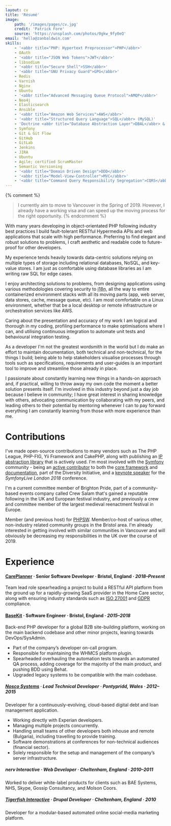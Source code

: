 ```yaml
---
layout: cv
title: 'Résumé'
image:
    path: '/images/pages/cv.jpg'
    credit: 'Patrick Fore'
    source: 'https://unsplash.com/photos/0gkw_9fy0eQ'
email: 'hello@zanbaldwin.com'
skills:
    - '<abbr title="PHP: Hypertext Preprocessor">PHP</abbr>'
    - OAuth
    - '<abbr title="JSON Web Tokens">JWT</abbr>'
    - libsodium
    - '<abbr title="Secure Shell">SSH</abbr>'
    - '<abbr title="GNU Privacy Guard">GPG</abbr>'
    - Redis
    - Varnish
    - Nginx
    - Ubuntu
    - '<abbr title="Advanced Messaging Queue Protocol">AMQP</abbr>'
    - Neo4j
    - Elasticsearch
    - Ansible
    - '<abbr title="Amazon Web Services">AWS</abbr>'
    - '<abbr title="Structured Query Language">SQL</abbr> (MySQL)'
    - 'Doctrine <abbr title="Database Abstraction Layer">DBAL</abbr> & <abbr title="Object Relational Mapper">ORM</abbr>'
    - Symfony
    - Git & Git Flow
    - GitHub
    - GitLab
    - Jenkins
    - JIRA
    - Ubuntu
    - Agile; certified ScrumMaster
    - Semantic Versioning
    - '<abbr title="Domain Driven Design">DDD</abbr>'
    - '<abbr title="Model-View-Controller">MVC</abbr>'
    - '<abbr title="Command Query Responsibility Segregation">CQRS</abbr>'
---
```


{% comment %}
> I currently aim to move to Vancouver in the Spring of 2019. However, I already
> have a working visa and can speed up the moving process for the right opportunity.
{% endcomment %}

With many years developing in object-orientated PHP following industry best practices
I build fault-tolerant RESTful Hypermedia APIs and web applications that scale with
high performance. Preferring to find elegant and robust solutions to problems, I
craft aesthetic and readable code to future-proof for other developers.

My experience tends heavily towards data-centric solutions relying on multiple types
of storage including relational databases, NoSQL, and key-value stores. I am just as
comfortable using database libraries as I am writing raw SQL for edge cases. 

I enjoy architecting solutions to problems, from designing applications using various
methodologies covering security to <abbr title="Internationalisation">i18n</abbr>, all
the way to entire containerized environment stacks with all its moving parts (app, web
server, data stores, cache, message queue, etc). I am most comfortable on a Linux
environment, whether that be a local desktop or remote infrastructure or orchestration
services like AWS.

Caring about the presentation and accuracy of my work I am logical and thorough in
my coding, profiling performance to make optimisations where I can, and utilising
continuous integration to automate unit tests and behavioural integration testing.

As a developer I'm not the greatest wordsmith in the world but I do make an effort
to maintain documentation, both technical and non-technical, for the things I build;
being able to help stakeholders visualise processes through tools such as specifications,
requirements and user-guides is an important tool to improve and streamline those
already in place.

I passionate about constantly learning new things in a hands-on approach and, if
practical, willing to throw away my own code the moment a better solution presents
itself. I'm involved in this industry beyond just a day job because I believe in
community; I have great interest in sharing knowledge with others, advocating
communication by collaborating with my peers, and leading others to their potential
by mentoring whenever I can to pay forward everything I am constantly learning from
those with more experience than me.

# Contributions

I've made open-source contributions to many vendors such as The PHP League, PHP-FIG,
Yii Framework and CakePHP, along with publishing an [IP abstraction library](https://github.com/darsyn/ip)
that is actively used. I'm most involved with the [Symfony](https://symfony.com)
community - being an [active contributor](https://symfony.com/blog/new-in-symfony-3-4-argon2i-password-hasher)
to both the [core framework](https://github.com/symfony/symfony/commits?author=zanbaldwin)
and [documentation](https://github.com/symfony/symfony-docs/commits?author=zanbaldwin),
part of the Diversity Initiative, and a [keynote speaker](https://london2018.live.symfony.com/speakers#session-2670)
for the *SymfonyLive London 2018* conference.

I'm a current committee member of Brighton Pride, part of a community-based events company
called Crew Salam that's gained a reputable following in the UK and European festival
industry, and previously a crew and committee member of the largest medieval reenactment
festival in Europe.

Member (and previous host) for [PHPSW](http://phpsw.uk). Member/co-host of various other,
non-industry related community groups in the Bristol area. I'm already interested in
getting involved with similar communities in Vancouver and will obviously be decreasing
my responsibilities in the UK over the course of 2019.

# Experience

#### [CarePlanner](https://www.care-planner.co.uk/) · **Senior Software Developer** · Bristol, England · *2018–Present*
Team lead role spearheading a project to build a RESTful API platform from the ground up
for a rapidly-growing SaaS provider in the Home Care sector, along with ensuring industry
standards such as [ISO 27001](https://www.iso.org/isoiec-27001-information-security.html)
and [GDPR](https://www.eugdpr.org/) compliance.

#### [BaseKit](https://www.basekit.com/) · **Software Engineer** · Bristol, England · *2015–2018*
Back-end PHP developer for a global B2B site-building platform, working on the main backend codebase and other minor projects, leaning towards DevOps/SysAdmin.
- Part of the company’s developer on-call program.
- Responsible for maintaining the WHMCS platform plugin.
- Spearheaded overhauling the automation tests towards an automated QA process, adding coverage for the majority of the main product, and pushing BDD using Behat.
- Upgraded legacy systems to be compatible with the main codebase.

<div class="o-grid">
    <div class="o-grid__col o-grid__col--2-4-l o-grid__col--2-4-m o-grid__col-4-4-s">
        <h5><a href="https://nosco-systems.com/">Nosco Systems</a> · <strong>Lead Technical Developer</strong> · Pontypridd, Wales · <em>2012–2015</em></h5>
        <p>Developer for a continuously-evolving, cloud-based digital debt and loan management application.</p>
        <ul>
            <li>Working directly with Experian developers.</li>
            <li>Managing multiple projects concurrently.</li>
            <li>Handling small teams of other developers both inhouse and remote (Bulgaria), including travelling to provide training.</li>
            <li>Software demonstrations at conferences for non-technical audiences (financial sector).</li>
            <li>Solely responsible for the setup and management of the company’s server infrastructure.</li>
        </ul>
    </div>
    <div class="o-grid__col 0-grid__col--2-4-l o-grid__col--2-4-m o-grid__col-4-4-s">
        <h5>nerv Interactive · ​<strong>Web Developer</strong> · Cheltenham, England · <em>2010–2011</em></h5>
        <p>Worked to deliver white-label products for clients such as BAE Systems, NHS, Skype, Gossip Consultancy, and Molson Coors.</p>
        <h5><a href="https://tiger-fish.com/">Tigerfish Interactive</a> · ​<strong>Drupal Developer</strong> · Cheltenham, England · <em>2010</em></h5>
        <p>Developer for a modular-based automated online social-media marketing platform.</p>
    </div>
</div>

